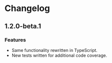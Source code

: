 # Changelog

## 1.2.0-beta.1

### Features
- Same functionality rewritten in TypeScript. 
- New tests written for additional code coverage.

